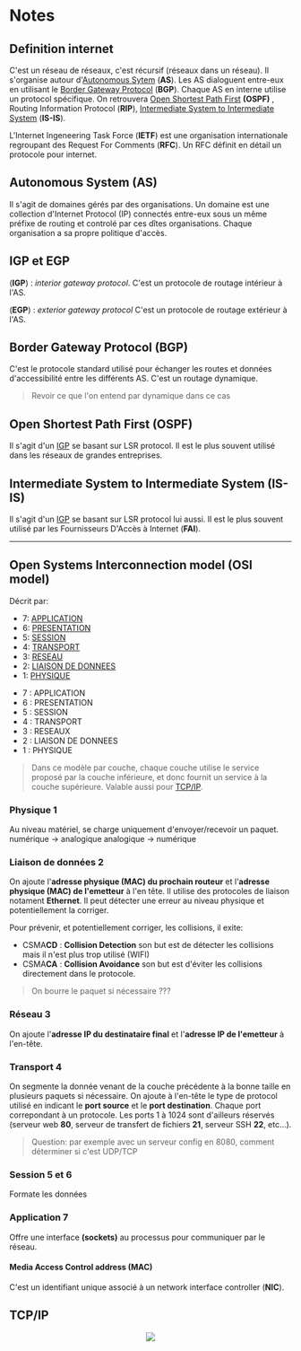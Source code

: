 # Notes

## Definition internet

C'est un réseau de réseaux, c'est récursif (réseaux dans un réseau). Il s'organise autour d'[Autonomous Sytem](#Autonomous-System-(AS)) (**AS**). Les AS dialoguent entre-eux en utilisant le [Border Gateway Protocol](#Border-Gateway-Protocol-(BGP)) (**BGP**). Chaque AS en interne utilise un protocol spécifique. On retrouvera [Open Shortest Path First](#Open-Shortest-Path-First-(OSPF)) **(OSPF)** , Routing Information Protocol (**RIP**), [Intermediate System to Intermediate System](#Intermediate-System-to-Intermediate-System-(IS-IS)) (**IS-IS**).

L'Internet Ingeneering Task Force (**IETF**) est une organisation internationale regroupant des Request For Comments (**RFC**). Un RFC définit en détail un protocole pour internet.

## Autonomous System **(AS)**

Il s'agit de domaines gérés par des organisations. Un domaine est une collection d'Internet Protocol (IP) connectés entre-eux sous un même préfixe de routing et controlé par ces dîtes organisations. Chaque organisation a sa propre politique d'accès.

## **IGP** et **EGP**

(**IGP**) : *interior gateway protocol*.
C'est un protocole de routage intérieur à l'AS.

(**EGP**) : *exterior gateway protocol*
C'est un protocole de routage extérieur à l'AS.

## Border Gateway Protocol **(BGP)**

C'est le protocole standard utilisé pour échanger les routes et données d'accessibilité entre les différents AS. C'est un routage dynamique.

> Revoir ce que l'on entend par dynamique dans ce cas

## Open Shortest Path First **(OSPF)**

Il s'agit d'un [IGP](#IGP-et-EGP) se basant sur LSR protocol. Il est le plus souvent utilisé dans les réseaux de grandes entreprises.

## Intermediate System to Intermediate System  **(IS-IS)**

Il s'agit d'un [IGP](#IGP-et-EGP) se basant sur LSR protocol lui aussi. Il est le plus souvent utilisé par les Fournisseurs D'Accès à Internet (**FAI**).

---

##  Open Systems Interconnection model (OSI model)

Décrit par:

* 7: [APPLICATION](#Application-7)
* 6: [PRESENTATION](#Session-5-et-6)
* 5: [SESSION](#Session-5-et-6)
* 4: [TRANSPORT](#Transport-4)
* 3: [RESEAU](#Réseau-3)
* 2: [LIAISON DE DONNEES](#Liaison-de-données-2)
* 1: [PHYSIQUE](#Physique-1)

<ul>
  <li>7 : APPLICATION</li>
  <li>6 : PRESENTATION</li>
  <li>5 : SESSION</li>
  <li>4 : TRANSPORT</li>
  <li>3 : RESEAUX</li>
  <li>2 : LIAISON DE DONNEES</li>
  <li>1 : PHYSIQUE</li>
</ul>

> Dans ce modèle par couche, chaque couche utilise le service proposé par la couche inférieure, et donc fournit un service à la couche supérieure. Valable aussi pour [TCP/IP](#TCP/IP).

### Physique 1

Au niveau matériel, se charge uniquement d'envoyer/recevoir un paquet. 
numérique → analogique
analogique → numérique

### Liaison de données 2

On ajoute l'**adresse physique (MAC) du prochain routeur** et l'**adresse physique (MAC) de l'emetteur** à l'en tête. Il utilise des protocoles de liaison notament **Ethernet**. Il peut détecter une erreur au niveau physique et potentiellement la corriger.

Pour prévenir, et potentiellement corriger, les collisions, il exite:

- CSMA**CD** : **Collision Detection** son but est de détecter les collisions mais il n'est plus trop utilisé (WIFI)
- CSMA**CA** : **Collision Avoidance** son but est d'éviter les collisions directement dans le protocole.

> On bourre le paquet si nécessaire ???

### Réseau 3

On ajoute l'**adresse IP du destinataire final** et l'**adresse IP de l'emetteur** à l'en-tête.

### Transport 4

On segmente la donnée venant de la couche précédente à la bonne taille en plusieurs paquets si nécessaire. On ajoute à l'en-tête le type de protocol utilisé en indicant le **port source** et le **port destination**. Chaque port correpondant à un protocole. Les ports 1 à 1024 sont d'ailleurs réservés (serveur web **80**, serveur de transfert de fichiers **21**, serveur SSH **22**, etc...).

> Question: par exemple avec un serveur config en 8080, comment déterminer si c'est UDP/TCP

### Session 5 et 6

Formate les données

### Application 7

Offre une interface **(sockets)** au processus pour communiquer par le réseau.

#### Media Access Control address (MAC)

C'est un identifiant unique associé à un network interface controller (**NIC**).

## TCP/IP

<div style="text-align:center"><img src="../administration_des_reseaux/assets/tcp_ip.png"/>
</div>

